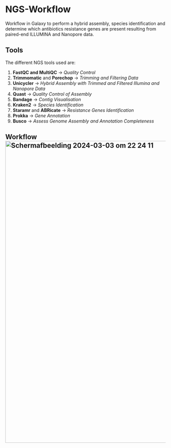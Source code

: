 # NGS-Workflow
Workflow in Galaxy to perform a hybrid assembly, species identification and determine which antibiotics resistance genes are present resulting from paired-end ILLUMINA and Nanopore data.

## Tools
The different NGS tools used are:
1. **FastQC and MultiQC** -> *Quality Control*
2. **Trimmomatic** and **Porechop** -> *Trimming and Filtering Data*
3. **Unicycler** -> *Hybrid Assembly with Trimmed and Filtered Illumina and Nanopore Data*
4. **Quast** -> *Quality Control of Assembly*
5. **Bandage** -> *Contig Visualisation*
6. **Kraken2** -> *Species Identification*
7. **Staramr** and **ABRicate** -> *Resistance Genes Identification*
8. **Prokka** -> *Gene Annotation*
9. **Busco** -> *Assess Genome Assembly and Annotation Completeness*

## Workflow <img width="950" alt="Scherm­afbeelding 2024-03-03 om 22 24 11" src="https://github.com/MaxDubbeld/NGS-Workflow/assets/109160117/214e962d-43c7-4a7f-a9d0-6005b1ea18dc">
